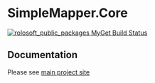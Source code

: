 # SimpleMapper.Core

[![rolosoft_public_packages MyGet Build Status](https://www.myget.org/BuildSource/Badge/rolosoft_public_packages?identifier=c634c8de-2a3b-44a9-bb4e-e07682ae7389)](https://www.myget.org/)

## Documentation
Please see [main project site](https://bitbucket.org/rolosoft/simplemapper)

